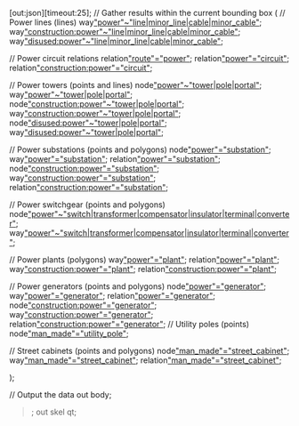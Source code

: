 [out:json][timeout:25];
// Gather results within the current bounding box
(
  // Power lines (lines)
  way["power"~"line|minor_line|cable|minor_cable"]({{bbox}});
  way["construction:power"~"line|minor_line|cable|minor_cable"]({{bbox}});
  way["disused:power"~"line|minor_line|cable|minor_cable"]({{bbox}});
  
  // Power circuit relations
  relation["route"="power"]({{bbox}});
  relation["power"="circuit"]({{bbox}});
  relation["construction:power"="circuit"]({{bbox}});

  // Power towers (points and lines)
  node["power"~"tower|pole|portal"]({{bbox}});
  way["power"~"tower|pole|portal"]({{bbox}});
  node["construction:power"~"tower|pole|portal"]({{bbox}});
  way["construction:power"~"tower|pole|portal"]({{bbox}});
  node["disused:power"~"tower|pole|portal"]({{bbox}});
  way["disused:power"~"tower|pole|portal"]({{bbox}});

  // Power substations (points and polygons)
  node["power"="substation"]({{bbox}});
  way["power"="substation"]({{bbox}});
  relation["power"="substation"]({{bbox}});
  node["construction:power"="substation"]({{bbox}});
  way["construction:power"="substation"]({{bbox}});
  relation["construction:power"="substation"]({{bbox}});

  // Power switchgear (points and polygons)
  node["power"~"switch|transformer|compensator|insulator|terminal|converter"]({{bbox}});
  way["power"~"switch|transformer|compensator|insulator|terminal|converter"]({{bbox}});

  // Power plants (polygons)
  way["power"="plant"]({{bbox}});
  relation["power"="plant"]({{bbox}});
  way["construction:power"="plant"]({{bbox}});
  relation["construction:power"="plant"]({{bbox}});

  // Power generators (points and polygons)
  node["power"="generator"]({{bbox}});
  way["power"="generator"]({{bbox}});
  relation["power"="generator"]({{bbox}});
  node["construction:power"="generator"]({{bbox}});
  way["construction:power"="generator"]({{bbox}});
  relation["construction:power"="generator"]({{bbox}});
  // Utility poles (points)
  node["man_made"="utility_pole"]({{bbox}});

  // Street cabinets (points and polygons)
  node["man_made"="street_cabinet"]({{bbox}});
  way["man_made"="street_cabinet"]({{bbox}});
  relation["man_made"="street_cabinet"]({{bbox}});

);

// Output the data
out body;
>;
out skel qt;
